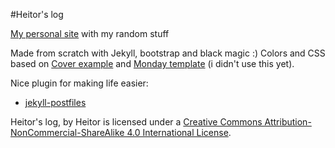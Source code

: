 #Heitor's log

[My personal site](https://heitorpb.github.io) with my random stuff

Made from scratch with Jekyll, bootstrap and black magic :)
Colors and CSS based on
[Cover example](https://getbootstrap.com/docs/4.1/examples/cover/) and
[Monday template](https://github.com/artemsheludko/monday) (i didn't use this
yet).

Nice plugin for making life easier:

- [jekyll-postfiles](https://nhoizey.github.io/jekyll-postfiles/)

Heitor's log, by Heitor is licensed under a
[Creative Commons Attribution-NonCommercial-ShareAlike 4.0 International License](https://creativecommons.org/licenses/by-nc-sa/4.0/).